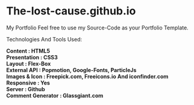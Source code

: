 # The-lost-cause.github.io
My Portfolio 
Feel free to use my Source-Code as your Portfolio Template.  

Technologies And Tools Used:

**Content             : HTML5  
Presentation        : CSS3  
Layout              : Flex-Box  
External API        : Popmotion, Google-Fonts, ParticleJs    
Images & Icon       : Freepick.com, Freeicons.io And iconfinder.com  
Responsive          : Yes  
Server              : Github  
Comment Generator   : Glassgiant.com**  
    